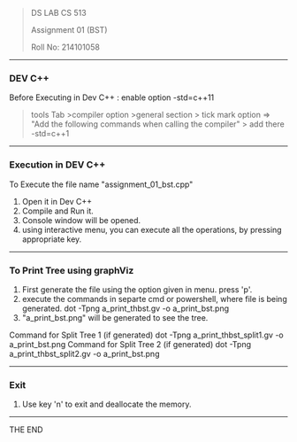 >DS LAB CS 513
>
>Assignment 01 (BST)
>
>Roll No: 214101058
----------------------------------------------------
### DEV C++

Before Executing in Dev C++ : enable option -std=c++11
>tools Tab
	>compiler option
		>general section
		> tick mark option => "Add the following commands when calling the compiler"
			> add there -std=c++1
--------------------------------------------------------
### Execution in DEV C++

To Execute the file name "assignment_01_bst.cpp"
1. Open it in Dev C++
2. Compile and Run it.
3. Console window will be opened.
4. using interactive menu, you can execute all the operations, by pressing appropriate key.

--------------------------------------------------------
### To Print Tree using graphViz

1. First generate the file using the option given in menu. press 'p'.
2. execute the commands in separte cmd or powershell, where file is being generated.
		dot -Tpng a_print_thbst.gv -o a_print_bst.png
3. "a_print_bst.png" will be generated to see the tree.

Command for Split Tree 1 (if generated)
	dot -Tpng a_print_thbst_split1.gv -o a_print_bst.png
Command for Split Tree 2 (if generated)
	dot -Tpng a_print_thbst_split2.gv -o a_print_bst.png

----------------------------------
### Exit

1. Use key 'n' to exit and deallocate the memory.
-----------------
THE END
